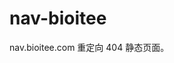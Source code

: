 # nav-bioitee
nav.bioitee.com 重定向 404 静态页面。


<!-- Security scan triggered at 2025-09-02 14:24:26 -->

<!-- Security scan triggered at 2025-09-02 15:26:27 -->

<!-- Security scan triggered at 2025-09-02 15:26:42 -->